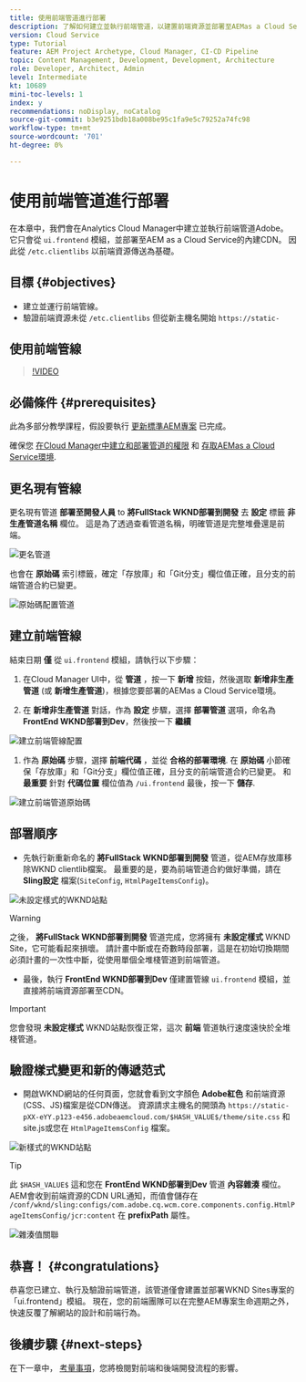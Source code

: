 ```yaml
---
title: 使用前端管道進行部署
description: 了解如何建立並執行前端管道，以建置前端資源並部署至AEMas a Cloud Service的內建CDN。
version: Cloud Service
type: Tutorial
feature: AEM Project Archetype, Cloud Manager, CI-CD Pipeline
topic: Content Management, Development, Development, Architecture
role: Developer, Architect, Admin
level: Intermediate
kt: 10689
mini-toc-levels: 1
index: y
recommendations: noDisplay, noCatalog
source-git-commit: b3e9251bdb18a008be95c1fa9e5c79252a74fc98
workflow-type: tm+mt
source-wordcount: '701'
ht-degree: 0%

---
```



# 使用前端管道進行部署

在本章中，我們會在Analytics Cloud Manager中建立並執行前端管道Adobe。 它只會從 `ui.frontend` 模組，並部署至AEM as a Cloud Service的內建CDN。 因此從  `/etc.clientlibs` 以前端資源傳送為基礎。


## 目標 {#objectives}

* 建立並運行前端管線。
* 驗證前端資源未從 `/etc.clientlibs` 但從新主機名開始 `https://static-`

## 使用前端管線

>[!VIDEO](https://video.tv.adobe.com/v/3409420?quality=12&learn=on)

## 必備條件 {#prerequisites}

此為多部分教學課程，假設要執行 [更新標準AEM專案](./update-project.md) 已完成。

確保您 [在Cloud Manager中建立和部署管道的權限](https://experienceleague.adobe.com/docs/experience-manager-cloud-manager/content/requirements/users-and-roles.html?lang=en#role-definitions) 和 [存取AEMas a Cloud Service環境](https://experienceleague.adobe.com/docs/experience-manager-cloud-service/content/implementing/using-cloud-manager/manage-environments.html).

## 更名現有管線

更名現有管道 __部署至開發人員__ to  __將FullStack WKND部署到開發__ 去 __設定__ 標籤 __非生產管道名稱__ 欄位。 這是為了透過查看管道名稱，明確管道是完整堆疊還是前端。

![更名管道](assets/fullstack-wknd-deploy-dev-pipeline.png)


也會在 __原始碼__ 索引標籤，確定「存放庫」和「Git分支」欄位值正確，且分支的前端管道合約已變更。

![原始碼配置管道](assets/fullstack-wknd-source-code-config.png)


## 建立前端管線

結束日期 __僅__ 從 `ui.frontend` 模組，請執行以下步驟：

1. 在Cloud Manager UI中，從 __管道__ ，按一下 __新增__ 按鈕，然後選取 __新增非生產管道__ (或 __新增生產管道__)，根據您要部署的AEMas a Cloud Service環境。

1. 在 __新增非生產管道__ 對話，作為 __設定__ 步驟，選擇 __部署管道__ 選項，命名為 __FrontEnd WKND部署到Dev__，然後按一下 __繼續__

![建立前端管線配置](assets/create-frontend-pipeline-configs.png)

1. 作為 __原始碼__ 步驟，選擇 __前端代碼__ ，並從 __合格的部署環境__. 在 __原始碼__ 小節確保「存放庫」和「Git分支」欄位值正確，且分支的前端管道合約已變更。
和 __最重要__ 針對 __代碼位置__ 欄位值為 `/ui.frontend` 最後，按一下 __儲存__.

![建立前端管道原始碼](assets/create-frontend-pipeline-source-code.png)


## 部署順序

* 先執行新重新命名的 __將FullStack WKND部署到開發__ 管道，從AEM存放庫移除WKND clientlib檔案。 最重要的是，要為前端管道合約做好準備，請在 __Sling設定__ 檔案(`SiteConfig`, `HtmlPageItemsConfig`)。

![未設定樣式的WKND站點](assets/unstyled-wknd-site.png)

>[!WARNING]
>
>之後， __將FullStack WKND部署到開發__ 管道完成，您將擁有 __未設定樣式__ WKND Site，它可能看起來損壞。 請計畫中斷或在奇數時段部署，這是在初始切換期間必須計畫的一次性中斷，從使用單個全堆棧管道到前端管道。


* 最後，執行 __FrontEnd WKND部署到Dev__ 僅建置管線 `ui.frontend` 模組，並直接將前端資源部署至CDN。

>[!IMPORTANT]
>
>您會發現 __未設定樣式__ WKND站點恢復正常，這次 __前端__ 管道執行速度遠快於全堆棧管道。

## 驗證樣式變更和新的傳遞范式

* 開啟WKND網站的任何頁面，您就會看到文字顏色 __Adobe紅色__ 和前端資源(CSS、JS)檔案是從CDN傳送。 資源請求主機名的開頭為 `https://static-pXX-eYY.p123-e456.adobeaemcloud.com/$HASH_VALUE$/theme/site.css` 和site.js或您在 `HtmlPageItemsConfig` 檔案。


![新樣式的WKND站點](assets/newly-styled-wknd-site.png)



>[!TIP]
>
>此 `$HASH_VALUE$` 這和您在 __FrontEnd WKND部署到Dev__  管道 __內容雜湊__ 欄位。 AEM會收到前端資源的CDN URL通知，而值會儲存在 `/conf/wknd/sling:configs/com.adobe.cq.wcm.core.components.config.HtmlPageItemsConfig/jcr:content` 在 __prefixPath__ 屬性。


![雜湊值關聯](assets/hash-value-correlartion.png)



## 恭喜！ {#congratulations}

恭喜您已建立、執行及驗證前端管道，該管道僅會建置並部署WKND Sites專案的「ui.frontend」模組。 現在，您的前端團隊可以在完整AEM專案生命週期之外，快速反覆了解網站的設計和前端行為。

## 後續步驟 {#next-steps}

在下一章中， [考量事項](considerations.md)，您將檢閱對前端和後端開發流程的影響。
